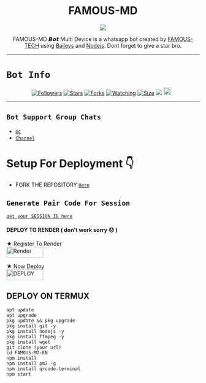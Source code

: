  

<h1 align="center">FAMOUS-MD<br></h1>
<p align="center">
<img src="https://telegra.ph/file/1d083f2cc089db688a191.jpg"/>
</p>

<p align="center">
FAMOUS-MD 𝘽𝙤𝙩 Multi Device is a whatsapp bot created by <a href="https://github.com/Famous-Tech" target="_blank">FAMOUS-TECH</a> using <a href="https://github.com/adiwajshing/Baileys" target="_blank">Baileys</a> and <a href="https://github.com/nodejs" target="_blank">Nodejs</a>. Dont forget to give a star bro.
</p>



------

# ```Bot Info```
<p align="center">
<a href="https://github.com/Famous-Tech/followers"><img title="Followers" src="https://img.shields.io/github/followers/Famous-Tech?color=red&style=flat-square"></a>
<a href="https://github.com/Famous-Tech/FAMOUS-MD-EN/stargazers/"><img title="Stars" src="https://img.shields.io/github/stars/Famous-Tech/FAMOUS-MD-EN?color=blue&style=flat-square"></a>
<a href="https://github.com/Famous-Tech/FAMOUS-MD-EN/network/members"><img title="Forks" src="https://img.shields.io/github/forks/Famous-Tech/FAMOUS-MD-EN?color=red&style=flat-square"></a>
<a href="https://github.com/Famous-Tech/FAMOUS-MD-EN/watchers"><img title="Watching" src="https://img.shields.io/github/watchers/Famous-Tech/FAMOUS-MD-EN?label=Watchers&color=blue&style=flat-square"></a>
<a href="https://github.com/Famous-Tech/FAMOUS-MD-EN/"><img title="Size" src="https://img.shields.io/github/repo-size/Famous-Tech/FAMOUS-MD-EN?style=flat-square&color=green"></a>
<a href="https://hits.seeyoufarm.com"><img src="https://hits.seeyoufarm.com/api/count/incr/badge.svg?url=https%3A%2F%2Fgithub.com%2Famous-Tech%2FAMOUS-MD-EN&count_bg=%2379C83D&title_bg=%23555555&icon=probot.svg&icon_color=%2300FF6D&title=hits&edge_flat=false"/></a>
<a href="https://github.com/Famous-Tech/FAMOUS-MD-EN/graphs/commit-activity"><img height="20" src="https://img.shields.io/badge/Maintained%3F-yes-green.svg"></a>&nbsp;&nbsp;
</p>
<p align='center'>
    </p>

------


## ```Bot Support Group Chats```

- [`GC`](https://chat.whatsapp.com/ETsxysQPYXxG1P8JQ1RQHV)
- [`Channel`](https://whatsapp.com/channel/0029VaaqaSp0LKZDuwe5SI3e)



# Setup For Deployment 👇

- FORK THE REPOSITORY [`Here`](https://github.com/Famous-Tech/FAMOUS-MD-EN/fork)

## `Generate Pair Code For Session`

[`get your SESSION ID here`](https://famousmdpair.onrender.com/)


#### DEPLOY TO RENDER ( don't work  sorry 😞 )

 ★ Register To Render 
    <br>
<a href='https://dashboard.render.com/register' target="_blank"><img alt='Render' src='https://img.shields.io/badge/CREATE-h?color=black&style=for-the-badge&logo=render' width="96.35" height="28"/></a></p>

★ Now Deploy
    <br>
<a href='https://dashboard.render.com/select-repo?type=web' target="_blank"><img alt='DEPLOY' src='https://img.shields.io/badge/DEPLOY -h?color=black&style=for-the-badge&logo=render' width="96.35" height="28"/></a></p>


## DEPLOY ON TERMUX
```
apt update
apt upgrade
pkg update && pkg upgrade
pkg install git -y
pkg install nodejs -y 
pkg install ffmpeg -y 
pkg install wget
git clone (your url)
cd FAMOUS-MD-EN
npm install
npm install pm2 -g
npm install qrcode-terminal
npm start
```
